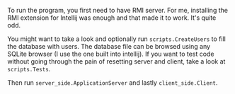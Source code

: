To run the program, you first need to have RMI server. 
For me, installing the RMI extension for 
Intellij was enough and that made it to work. It's quite odd.


You might want to take a look and optionally run ```scripts.CreateUsers``` to fill
the database with users. The database file can be browsed using any SQLite browser (I use
the one built into intellij). If you want to test code without going through the pain
of resetting server and client, take a look at ```scripts.Tests```.

Then run ```server_side.ApplicationServer``` and
lastly ```client_side.Client```.